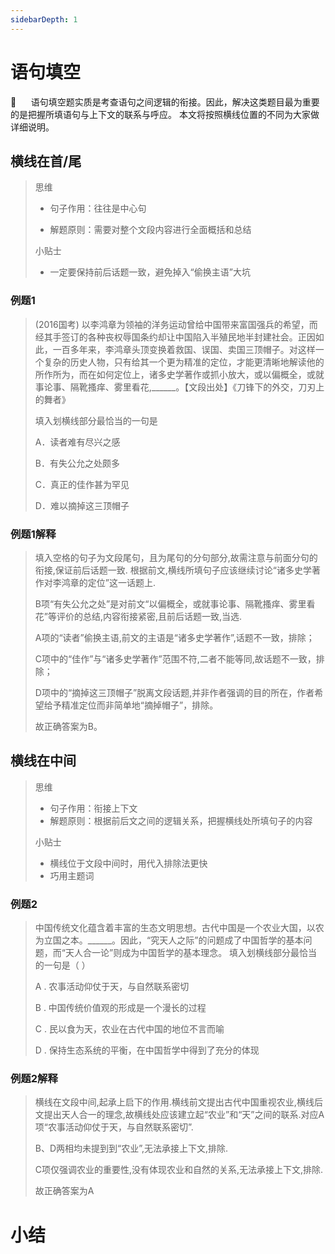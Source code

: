 ```yaml
---
sidebarDepth: 1
---
```


# 语句填空
&nbsp;&nbsp;&nbsp;&nbsp;&nbsp;&nbsp;语句填空题实质是考查语句之间逻辑的衔接。因此，解决这类题目最为重要的是把握所填语句与上下文的联系与呼应。
本文将按照横线位置的不同为大家做详细说明。

## 横线在首/尾
>  思维
> 
> * 句子作用：往往是中心句
>  
> * 解题原则：需要对整个文段内容进行全面概括和总结
> 
> 小贴士
> 
> * 一定要保持前后话题一致，避免掉入“偷换主语”大坑

### 例题1
> 
>
> (2016国考) 以李鸿章为领袖的洋务运动曾给中国带来富国强兵的希望，而经其手签订的各种丧权辱国条约却让中国陷入半殖民地半封建社会。正因如此，一百多年来，李鸿章头顶变换着救国、误国、卖国三顶帽子。对这样一个复杂的历史人物，只有给其一个更为精准的定位，才能更清晰地解读他的所作所为，而在如何定位上，诸多史学著作或抓小放大，或以偏概全，或就事论事、隔靴搔痒、雾里看花,______。【文段出处】《刀锋下的外交，刀刃上的舞者》
> 
> 填入划横线部分最恰当的一句是
>
> A．读者难有尽兴之感
>
> B．有失公允之处颇多
>
> C．真正的佳作甚为罕见
>
> D．难以摘掉这三顶帽子

### 例题1解释
> 填入空格的句子为文段尾句，且为尾句的分句部分,故需注意与前面分句的衔接,保证前后话题一致.
> 根据前文,横线所填句子应该继续讨论“诸多史学著作对李鸿章的定位”这一话题上.
> 
> B项“有失公允之处”是对前文“以偏概全，或就事论事、隔靴搔痒、雾里看花”等评价的总结,内容衔接紧密,且前后话题一致,当选.
> 
> 
> A项的“读者”偷换主语,前文的主语是“诸多史学著作”,话题不一致，排除；
> 
> C项中的“佳作”与“诸多史学著作”范围不符,二者不能等同,故话题不一致，排除；
> 
> D项中的“摘掉这三顶帽子”脱离文段话题,并非作者强调的目的所在，作者希望给予精准定位而非简单地“摘掉帽子”，排除。
> 
> 故正确答案为B。

## 横线在中间
>  思维
> * 句子作用：衔接上下文
> * 解题原则：根据前后文之间的逻辑关系，把握横线处所填句子的内容
> 
> 小贴士
> * 横线位于文段中间时，用代入排除法更快
> * 巧用主题词

### 例题2
> 中国传统文化蕴含着丰富的生态文明思想。古代中国是一个农业大国，以农为立国之本。______。因此，“究天人之际”的问题成了中国哲学的基本问题，而“天人合一论”则成为中国哲学的基本理念。 填入划横线部分最恰当的一句是（ ）
> 
> A . 农事活动仰仗于天，与自然联系密切
> 
> B . 中国传统价值观的形成是一个漫长的过程
> 
> C . 民以食为天，农业在古代中国的地位不言而喻
> 
> D . 保持生态系统的平衡，在中国哲学中得到了充分的体现

### 例题2解释
> 横线在文段中间,起承上启下的作用.横线前文提出古代中国重视农业,横线后文提出天人合一的理念,故横线处应该建立起“农业”和“天”之间的联系.对应A项“农事活动仰仗于天，与自然联系密切”.
> 
> B、D两相均未提到到“农业”,无法承接上下文,排除.
> 
> C项仅强调农业的重要性,没有体现农业和自然的关系,无法承接上下文,排除.
> 
> 故正确答案为A

# 小结


